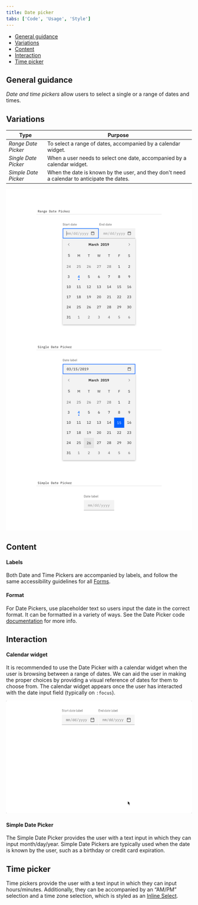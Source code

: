 ```yaml
---
title: Date picker
tabs: ['Code', 'Usage', 'Style']
---
```



<anchor-links>
<ul>
    <li><a data-scroll href="#general-guidance">General guidance</a></li>
    <li><a data-scroll href="#variations">Variations</a></li>
    <li><a data-scroll href="#content">Content</a></li>
    <li><a data-scroll href="#interaction">Interaction</a></li>
    <li><a data-scroll href="#time-picker">Time picker</a></li>
</ul>
</anchor-links>

## General guidance

_Date and time pickers_ allow users to select a single or a range of dates and times.

## Variations

| Type               | Purpose                                                                                     |
| ------------------ | ------------------------------------------------------------------------------------------- |
| _Range Date Picker_  | To select a range of dates, accompanied by a calendar widget.                               |
| _Single Date Picker_ | When a user needs to select one date, accompanied by a calendar widget.                     |
| _Simple Date Picker_ | When the date is known by the user, and they don't need a calendar to anticipate the dates. |


<image-component cols="8" caption="Types of date pickers">

![range, single, and simple date pickers](images/date-picker-usage-1.png)

</image-component>


## Content

#### Labels
Both Date and Time Pickers are accompanied by labels, and follow the same accessibility guidelines for all [Forms](/components/form).

#### Format
For Date Pickers, use placeholder text so users input the date in the correct format. It can be formatted in a variety of ways. See the Date Picker code [documentation](https://github.com/ibm/carbon-components/tree/master/src/components/date-picker) for more info.

## Interaction

#### Calendar widget

It is recommended to use the Date Picker with a calendar widget when the user is browsing between a range of dates. We can aid the user in making the proper choices by providing a visual reference of dates for them to choose from. The calendar widget appears once the user has interacted with the date input field (typically on `:focus`).


<image-component cols="8" caption="Selecting dates from the range date picker">

![example of date picker](images/date-picker-usage-animation-1.gif)

</image-component>

#### Simple Date Picker

The Simple Date Picker provides the user with a text input in which they can input month/day/year. Simple Date Pickers are typically used when the date is known by the user, such as a birthday or credit card expiration.

## Time picker

Time pickers provide the user with a text input in which they can input hours/minutes. Additionally, they can be accompanied by an “AM/PM” selection and a time zone selection, which is styled as an [Inline Select](/components/select).

